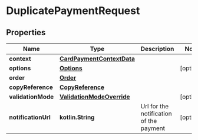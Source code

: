 
# DuplicatePaymentRequest

## Properties
Name | Type | Description | Notes
------------ | ------------- | ------------- | -------------
**context** | [**CardPaymentContextData**](CardPaymentContextData.md) |  | 
**options** | [**Options**](Options.md) |  |  [optional]
**order** | [**Order**](Order.md) |  | 
**copyReference** | [**CopyReference**](CopyReference.md) |  | 
**validationMode** | [**ValidationModeOverride**](ValidationModeOverride.md) |  |  [optional]
**notificationUrl** | **kotlin.String** | Url for the notification of the payment |  [optional]



